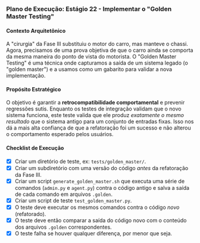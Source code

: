 ### Plano de Execução: Estágio 22 - Implementar o "Golden Master Testing"

#### Contexto Arquitetônico

A "cirurgia" da Fase III substituiu o motor do carro, mas manteve o chassi. Agora, precisamos de uma prova objetiva de que o carro ainda se comporta da mesma maneira do ponto de vista do motorista. O "Golden Master Testing" é uma técnica onde capturamos a saída de um sistema legado (o "golden master") e a usamos como um gabarito para validar a nova implementação.

#### Propósito Estratégico

O objetivo é garantir a **retrocompatibilidade comportamental** e prevenir regressões sutis. Enquanto os testes de integração validam que o novo sistema funciona, este teste valida que ele produz *exatamente o mesmo resultado* que o sistema antigo para um conjunto de entradas fixas. Isso nos dá a mais alta confiança de que a refatoração foi um sucesso e não alterou o comportamento esperado pelos usuários.

#### Checklist de Execução

- [x] Criar um diretório de teste, ex: `tests/golden_master/`.
- [x] Criar um subdiretório com uma versão do código *antes* da refatoração da Fase III.
- [x] Criar um script `generate_golden_master.sh` que executa uma série de comandos (`admin.py` e `agent.py`) contra o código antigo e salva a saída de cada comando em arquivos `.golden`.
- [x] Criar um script de teste `test_golden_master.py`.
- [x] O teste deve executar os mesmos comandos contra o código *novo* (refatorado).
- [x] O teste deve então comparar a saída do código novo com o conteúdo dos arquivos `.golden` correspondentes.
- [x] O teste falha se houver qualquer diferença, por menor que seja.
